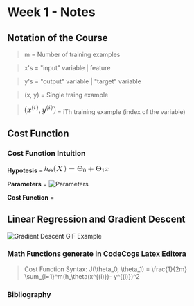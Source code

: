 # Week 1 - Notes


## Notation of the Course

> m   = Number of training examples

> x's = "input" variable | feature

> y's = "output" variable | "target" variable

> (x, y) = Single traing example

> ![formula](https://github.com/akliemke/dailylog/blob/master/2018/MLCoursera/Week%201/images/CodeCogsEqn2.gif) = iTh training example (index of the variable)

## Cost Function

### Cost Function Intuition  

**Hypotesis** = ![Hypothesis](https://github.com/akliemke/dailylog/blob/master/2018/MLCoursera/Week%201/images/CodeCogsEqn.gif)

**Parameters** = ![Parameters]()

**Cost Function** = 

## Linear Regression and Gradient Descent

![Gradient Descent GIF Example](https://raw.githubusercontent.com/mattnedrich/GradientDescentExample/master/gradient_descent_example.gif)




### Math Functions generate in [CodeCogs Latex Editora](https://www.codecogs.com/latex/eqneditor.php)

> Cost Function Syntax: J(\theta_0, \theta_1) = \frac{1}{2m} \sum_{i=1}^m(h_\theta(x^{(i)})- y^{(i)})^2 

### Bibliography